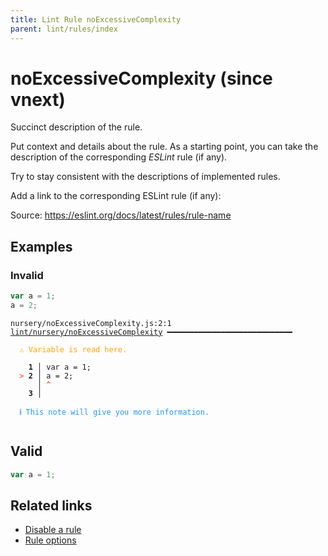 ```yaml
---
title: Lint Rule noExcessiveComplexity
parent: lint/rules/index
---
```


# noExcessiveComplexity (since vnext)

Succinct description of the rule.

Put context and details about the rule.
As a starting point, you can take the description of the corresponding _ESLint_ rule (if any).

Try to stay consistent with the descriptions of implemented rules.

Add a link to the corresponding ESLint rule (if any):

Source: https://eslint.org/docs/latest/rules/rule-name

## Examples

### Invalid

```jsx
var a = 1;
a = 2;
```

<pre class="language-text"><code class="language-text">nursery/noExcessiveComplexity.js:2:1 <a href="https://docs.rome.tools/lint/rules/noExcessiveComplexity">lint/nursery/noExcessiveComplexity</a> ━━━━━━━━━━━━━━━━━━━━━━━━━━━━

<strong><span style="color: Orange;">  </span></strong><strong><span style="color: Orange;">⚠</span></strong> <span style="color: Orange;">Variable is read here.</span>
  
    <strong>1 │ </strong>var a = 1;
<strong><span style="color: Tomato;">  </span></strong><strong><span style="color: Tomato;">&gt;</span></strong> <strong>2 │ </strong>a = 2;
   <strong>   │ </strong><strong><span style="color: Tomato;">^</span></strong>
    <strong>3 │ </strong>
  
<strong><span style="color: rgb(38, 148, 255);">  </span></strong><strong><span style="color: rgb(38, 148, 255);">ℹ</span></strong> <span style="color: rgb(38, 148, 255);">This note will give you more information.</span>
  
</code></pre>

## Valid

```jsx
var a = 1;
```

## Related links

- [Disable a rule](/linter/#disable-a-lint-rule)
- [Rule options](/linter/#rule-options)
